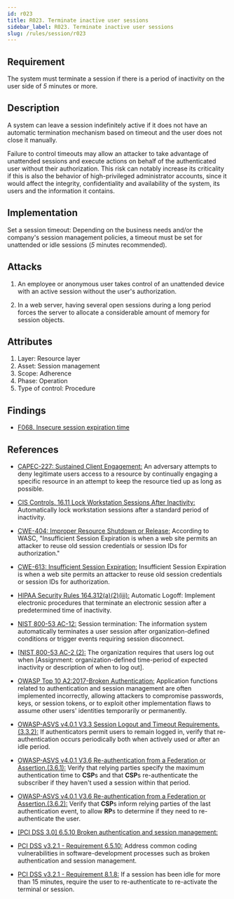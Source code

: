```yaml
---
id: r023
title: R023. Terminate inactive user sessions
sidebar_label: R023. Terminate inactive user sessions
slug: /rules/session/r023
---
```


## Requirement

The system must terminate a session if there is a period of inactivity
on the user side of *5* minutes or more.

## Description

A system can leave a session indefinitely active if it does not have an
automatic termination mechanism based on timeout
and the user does not close it manually.

Failure to control timeouts may allow an attacker
to take advantage of unattended sessions and execute actions
on behalf of the authenticated user without their authorization.
This risk can notably increase its criticality if this is also the behavior of
high-privileged administrator accounts,
since it would affect the integrity, confidentiality and availability of the
system, its users and the information it contains.

## Implementation

Set a session timeout: Depending on the business needs and/or the
company's session management policies,
a timeout must be set
for unattended or idle sessions (*5* minutes recommended).

## Attacks

1. An employee or anonymous user takes control of an unattended device with an
active session without the user's authorization.

2. In a web server, having several open sessions during a long period
forces the server to allocate a considerable amount of memory for session
objects.

## Attributes

1. Layer: Resource layer
2. Asset: Session management
3. Scope: Adherence
4. Phase: Operation
5. Type of control: Procedure

## Findings

- [F068. Insecure session expiration time](https://fluidattacks.com/products/rules/findings/068/)

## References

- [CAPEC-227: Sustained Client Engagement:](http://capec.mitre.org/data/definitions/227.html)
An adversary attempts to deny legitimate users access to a resource by
continually engaging a specific resource in an attempt to keep the resource
tied up as long as possible.

- [CIS Controls. 16.11 Lock Workstation Sessions After Inactivity:](https://www.cisecurity.org/controls/)
Automatically lock workstation sessions after a standard period of inactivity.

- [CWE-404: Improper Resource Shutdown or Release:](https://cwe.mitre.org/data/definitions/613.html)
According to WASC, "Insufficient Session Expiration is when a web site permits
an attacker to reuse old session credentials or session IDs for authorization."

- [CWE-613: Insufficient Session Expiration:](https://cwe.mitre.org/data/definitions/613.html)
Insufficient Session Expiration is when a web site permits
an attacker to reuse old session credentials or session IDs for authorization.

- [HIPAA Security Rules 164.312(a)(2)(iii):](https://www.law.cornell.edu/cfr/text/45/164.312)
Automatic Logoff: Implement electronic procedures
that terminate an electronic session after a predetermined time of inactivity.

- [NIST 800-53 AC-12:](https://nvd.nist.gov/800-53/Rev4/control/AC-12)
Session termination: The information system automatically terminates
a user session after organization-defined conditions
or trigger events requiring session disconnect.

- [[NIST 800-53 AC-2 (2):](https://nvd.nist.gov/800-53/Rev4/control/AC-2)
The organization requires that users log out when
[Assignment: organization-defined time-period of expected inactivity
or description of when to log out].

- [OWASP Top 10 A2:2017-Broken Authentication:](https://owasp.org/www-project-top-ten/OWASP_Top_Ten_2017/Top_10-2017_A2-Broken_Authentication)
Application functions related to authentication and session management are
often implemented incorrectly,
allowing attackers to compromise passwords, keys, or session tokens,
or to exploit other implementation flaws to assume other users' identities
temporarily or permanently.

- [OWASP-ASVS v4.0.1 V3.3 Session Logout and Timeout Requirements.(3.3.2):](https://owasp.org/www-project-application-security-verification-standard/)
If authenticators permit users to remain logged in,
verify that re-authentication occurs periodically both when actively used or
after an idle period.

- [OWASP-ASVS v4.0.1 V3.6 Re-authentication from a Federation or Assertion.(3.6.1):](https://owasp.org/www-project-application-security-verification-standard/)
Verify that relying parties specify the maximum authentication time to **CSP**s
and that **CSP**s re-authenticate the subscriber if they haven't used a session
within that period.

- [OWASP-ASVS v4.0.1 V3.6 Re-authentication from a Federation or Assertion.(3.6.2):](https://owasp.org/www-project-application-security-verification-standard/)
Verify that **CSP**s inform relying parties of the last authentication event,
to allow **RP**s to determine if they need to re-authenticate the user.

- [\[PCI DSS 3.0\] 6.5.10 Broken authentication and session management:](https://pcinetwork.org/forum/index.php?threads/pci-dss-3-0-6-5-10-broken-authentication-and-session-management.667/)

- [PCI DSS v3.2.1 - Requirement 6.5.10:](https://www.pcisecuritystandards.org/documents/PCI_DSS_v3-2-1.pdf)
Address common coding vulnerabilities in software-development processes such as
broken authentication and session management.

- [PCI DSS v3.2.1 - Requirement 8.1.8:](https://www.pcisecuritystandards.org/documents/PCI_DSS_v3-2-1.pdf)
If a session has been idle for more than 15 minutes,
require the user to re-authenticate to re-activate the terminal or session.
